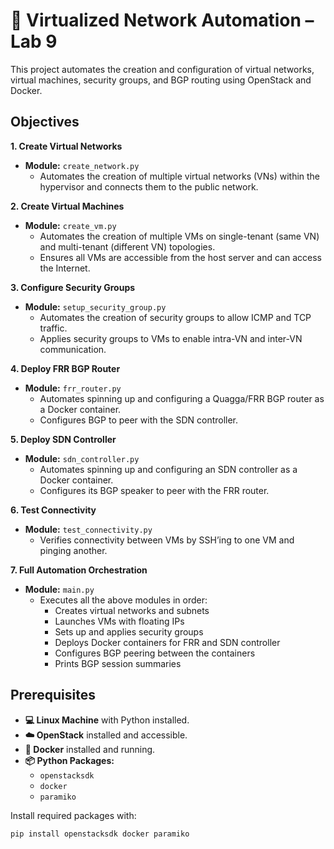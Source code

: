 # 🚀 Virtualized Network Automation – Lab 9

This project automates the creation and configuration of virtual networks, virtual machines, security groups, and BGP routing using OpenStack and Docker.

## Objectives

**1. Create Virtual Networks**  
- **Module:** `create_network.py`  
  - Automates the creation of multiple virtual networks (VNs) within the hypervisor and connects them to the public network.

**2. Create Virtual Machines**  
- **Module:** `create_vm.py`  
  - Automates the creation of multiple VMs on single-tenant (same VN) and multi-tenant (different VN) topologies.  
  - Ensures all VMs are accessible from the host server and can access the Internet.

**3. Configure Security Groups**  
- **Module:** `setup_security_group.py`  
  - Automates the creation of security groups to allow ICMP and TCP traffic.  
  - Applies security groups to VMs to enable intra-VN and inter-VN communication.

**4. Deploy FRR BGP Router**  
- **Module:** `frr_router.py`  
  - Automates spinning up and configuring a Quagga/FRR BGP router as a Docker container.  
  - Configures BGP to peer with the SDN controller.

**5. Deploy SDN Controller**  
- **Module:** `sdn_controller.py`  
  - Automates spinning up and configuring an SDN controller as a Docker container.  
  - Configures its BGP speaker to peer with the FRR router.

**6. Test Connectivity**  
- **Module:** `test_connectivity.py`  
  - Verifies connectivity between VMs by SSH’ing to one VM and pinging another.

**7. Full Automation Orchestration**  
- **Module:** `main.py`  
  - Executes all the above modules in order:  
    - Creates virtual networks and subnets  
    - Launches VMs with floating IPs  
    - Sets up and applies security groups  
    - Deploys Docker containers for FRR and SDN controller  
    - Configures BGP peering between the containers  
    - Prints BGP session summaries

## Prerequisites

- **💻 Linux Machine** with Python installed.
- **☁️ OpenStack** installed and accessible.
- **🐳 Docker** installed and running.
- **📦 Python Packages:**
  - `openstacksdk`
  - `docker`
  - `paramiko`

Install required packages with:

```bash
pip install openstacksdk docker paramiko
